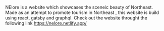 NElore is a website which showcases the sceneic beauty of Northeast. Made as an attempt to promote tourism in Northeast , this website is build using react, gatsby and graphql. 
Check out the website throught the following link
https://nelore.netlify.app/

